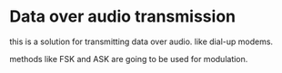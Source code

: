 # Data over audio transmission

this is a solution for transmitting data over audio. like dial-up modems.

methods like FSK and ASK are going to be used for modulation.
